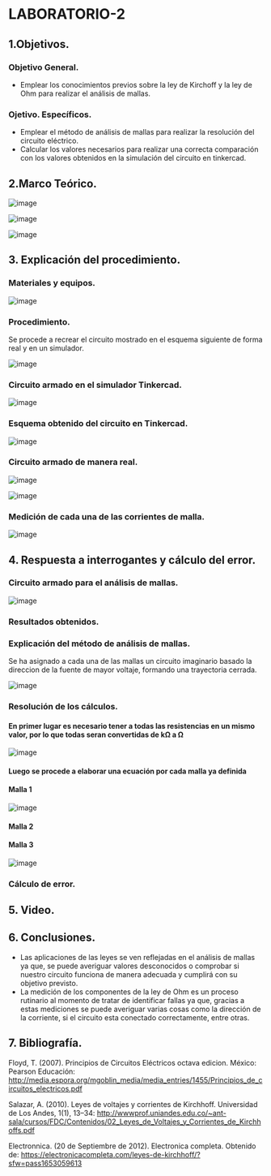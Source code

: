 # LABORATORIO-2

## 1.Objetivos.
### Objetivo General.
- Emplear los conocimientos previos sobre la ley de Kirchoff y la ley de Ohm para realizar el análisis de mallas.
### Ojetivo. Específicos.
- Emplear el método de análisis de mallas para realizar la resolución del circuito eléctrico.
- Calcular los valores necesarios para realizar una correcta comparación con los valores obtenidos en la simulación del circuito en tinkercad.
## 2.Marco Teórico.
![image](https://user-images.githubusercontent.com/105740772/170617161-fa61e37b-1293-41e7-98ad-278562f9ed7a.png)

![image](https://user-images.githubusercontent.com/105740772/170615508-ed7fd9b7-f791-4615-ac35-e40583015d71.png)

![image](https://user-images.githubusercontent.com/105740772/170619919-05650a50-4736-4ffd-aec2-0b926f1b5667.png)

## 3. Explicación del procedimiento.
### Materiales y equipos.
![image](https://user-images.githubusercontent.com/105740772/170617367-4b509dd7-86e8-47b3-a387-2f1a90dcd510.png)

### Procedimiento.
Se procede a recrear el circuito mostrado en el esquema siguiente de forma real y en un simulador.

![image](https://user-images.githubusercontent.com/105740772/170612160-379a90b4-4e91-4409-944d-7cb72a7bbf8a.png)

### Circuito armado en el simulador Tinkercad.

![image](https://user-images.githubusercontent.com/105740772/170612559-f143ea89-53c1-4dc6-ba02-f99bfa11544c.png)

### Esquema obtenido del circuito en Tinkercad.

![image](https://user-images.githubusercontent.com/105740772/170612710-2f677fa2-7229-4c7c-830c-09d56b9b2570.png)

### Circuito armado de manera real.

![image](https://user-images.githubusercontent.com/105740772/170724486-6ed63c53-432b-4bd9-beca-5ec25e376163.png)

![image](https://user-images.githubusercontent.com/105740772/170724522-fa73e8ac-ad50-4a53-a7af-467db753c923.png)

### Medición de cada una de las corrientes de malla.

![image](https://user-images.githubusercontent.com/105740772/170614398-7c3aba59-e8ae-47f5-bea5-4cc0b098d924.png)

## 4. Respuesta a interrogantes y cálculo del error.
### Circuito armado para el análisis de mallas.

![image](https://user-images.githubusercontent.com/105740772/170614602-c2541e82-332f-4507-b7f3-428962410d9f.png)

### Resultados obtenidos.

### Explicación del método de análisis de mallas.
Se ha asignado a cada una de las mallas un circuito imaginario basado la direccion de la fuente de mayor voltaje, formando una trayectoria cerrada.

![image](https://user-images.githubusercontent.com/105740772/170724411-295d612f-2038-455e-9559-d86f374dab71.png)

### Resolución de los cálculos.

#### En primer lugar es necesario tener a todas las resistencias en un mismo valor, por lo que todas seran convertidas de kΩ a Ω

![image](https://user-images.githubusercontent.com/105740772/170726644-d3a4f1de-dcd6-4d9b-a5e3-cd350b254fe6.png)

#### Luego se procede a elaborar una ecuación por cada malla ya definida

#### Malla 1

![image](https://user-images.githubusercontent.com/105740772/171200451-93fc128d-afa0-4165-80fe-c80437d24d0d.png)

#### Malla 2
#### Malla 3

![image](https://user-images.githubusercontent.com/105740772/171199927-da94b917-e956-45a1-803d-2c5c978eb9de.png)

### Cálculo de error.
## 5. Video.
## 6. Conclusiones.
- Las aplicaciones de las leyes se ven reflejadas en el análisis de mallas ya que, se puede averiguar valores desconocidos o comprobar si nuestro circuito funciona de manera adecuada y cumplirá con su objetivo previsto.
- La medición de los componentes de la ley de Ohm es un proceso rutinario al momento de tratar de identificar fallas ya que, gracias a estas mediciones se puede averiguar varias cosas como la dirección de la corriente, si el circuito esta conectado correctamente, entre otras.

## 7. Bibliografía.
Floyd, T. (2007). Principios de Circuitos Eléctricos octava edicion. México: Pearson Educación: http://media.espora.org/mgoblin_media/media_entries/1455/Principios_de_circuitos_electricos.pdf

Salazar, A. (2010). Leyes de voltajes y corrientes de Kirchhoff. Universidad de Los Andes, 1(1), 13–34: http://wwwprof.uniandes.edu.co/~ant-sala/cursos/FDC/Contenidos/02_Leyes_de_Voltajes_y_Corrientes_de_Kirchhoffs.pdf

Electronnica. (20 de Septiembre de 2012). Electronica completa. Obtenido de: https://electronicacompleta.com/leyes-de-kirchhoff/?sfw=pass1653059613
